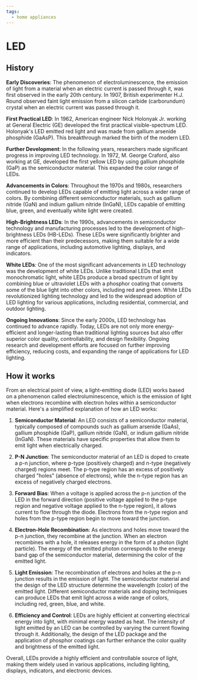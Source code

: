 ```yaml
---
tags:
  - home appliances
---
```



# LED

## History

**Early Discoveries**: The phenomenon of electroluminescence, the emission of light from a material when an electric current is passed through it, was first observed in the early 20th century. In 1907, British experimenter H.J. Round observed faint light emission from a silicon carbide (carborundum) crystal when an electric current was passed through it.

**First Practical LED**: In 1962, American engineer Nick Holonyak Jr. working at General Electric (GE) developed the first practical visible-spectrum LED. Holonyak's LED emitted red light and was made from gallium arsenide phosphide (GaAsP). This breakthrough marked the birth of the modern LED.

**Further Development**: In the following years, researchers made significant progress in improving LED technology. In 1972, M. George Craford, also working at GE, developed the first yellow LED by using gallium phosphide (GaP) as the semiconductor material. This expanded the color range of LEDs.

**Advancements in Colors**: Throughout the 1970s and 1980s, researchers continued to develop LEDs capable of emitting light across a wider range of colors. By combining different semiconductor materials, such as gallium nitride (GaN) and indium gallium nitride (InGaN), LEDs capable of emitting blue, green, and eventually white light were created.

**High-Brightness LEDs**: In the 1990s, advancements in semiconductor technology and manufacturing processes led to the development of high-brightness LEDs (HB-LEDs). These LEDs were significantly brighter and more efficient than their predecessors, making them suitable for a wide range of applications, including automotive lighting, displays, and indicators.

**White LEDs**: One of the most significant advancements in LED technology was the development of white LEDs. Unlike traditional LEDs that emit monochromatic light, white LEDs produce a broad spectrum of light by combining blue or ultraviolet LEDs with a phosphor coating that converts some of the blue light into other colors, including red and green. White LEDs revolutionized lighting technology and led to the widespread adoption of LED lighting for various applications, including residential, commercial, and outdoor lighting.

**Ongoing Innovations**: Since the early 2000s, LED technology has continued to advance rapidly. Today, LEDs are not only more energy-efficient and longer-lasting than traditional lighting sources but also offer superior color quality, controllability, and design flexibility. Ongoing research and development efforts are focused on further improving efficiency, reducing costs, and expanding the range of applications for LED lighting.

## How it works

From an electrical point of view, a light-emitting diode (LED) works based on a phenomenon called electroluminescence, which is the emission of light when electrons recombine with electron holes within a semiconductor material. Here's a simplified explanation of how an LED works:

1. **Semiconductor Material**: An LED consists of a semiconductor material, typically composed of compounds such as gallium arsenide (GaAs), gallium phosphide (GaP), gallium nitride (GaN), or indium gallium nitride (InGaN). These materials have specific properties that allow them to emit light when electrically charged.

2. **P-N Junction**: The semiconductor material of an LED is doped to create a p-n junction, where p-type (positively charged) and n-type (negatively charged) regions meet. The p-type region has an excess of positively charged "holes" (absence of electrons), while the n-type region has an excess of negatively charged electrons.

3. **Forward Bias**: When a voltage is applied across the p-n junction of the LED in the forward direction (positive voltage applied to the p-type region and negative voltage applied to the n-type region), it allows current to flow through the diode. Electrons from the n-type region and holes from the p-type region begin to move toward the junction.

4. **Electron-Hole Recombination**: As electrons and holes move toward the p-n junction, they recombine at the junction. When an electron recombines with a hole, it releases energy in the form of a photon (light particle). The energy of the emitted photon corresponds to the energy band gap of the semiconductor material, determining the color of the emitted light.

5. **Light Emission**: The recombination of electrons and holes at the p-n junction results in the emission of light. The semiconductor material and the design of the LED structure determine the wavelength (color) of the emitted light. Different semiconductor materials and doping techniques can produce LEDs that emit light across a wide range of colors, including red, green, blue, and white.

6. **Efficiency and Control**: LEDs are highly efficient at converting electrical energy into light, with minimal energy wasted as heat. The intensity of light emitted by an LED can be controlled by varying the current flowing through it. Additionally, the design of the LED package and the application of phosphor coatings can further enhance the color quality and brightness of the emitted light.

Overall, LEDs provide a highly efficient and controllable source of light, making them widely used in various applications, including lighting, displays, indicators, and electronic devices.